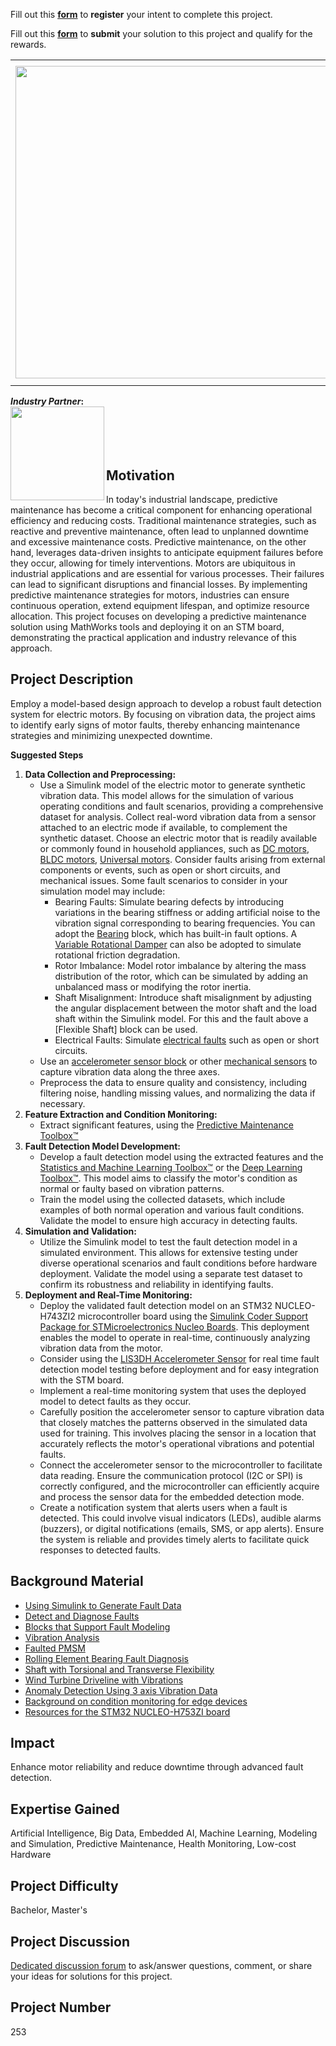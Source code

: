 Fill out this <strong>[form](https://www.mathworks.com/academia/student-challenge/mathworks-excellence-in-innovation-signup.html?tfa_1=Fault%20Detection%20for%20Electric%20Motors%20Using%20Vibration%20Analysis&tfa_2=253)</strong> to <strong>register</strong> your intent to complete this project.

Fill out this <strong>[form](https://www.mathworks.com/academia/student-challenge/mathworks-excellence-in-innovation-submission-form.html?tfa_1=Fault%20Detection%20for%20Electric%20Motors%20Using%20Vibration%20Analysis&tfa_2=253)</strong> to <strong>submit</strong> your solution to this project and qualify for the rewards.

<table>
<td><img src="https://gist.githubusercontent.com/robertogl/e0115dc303472a9cfd52bbbc8edb7665/raw/faultAnalysis.jpg"  width=500 /></td>
<td><p><h1>Fault Detection for Electric Motors Using Vibration Analysis</h1></p>
<p>Develop a Fault detection system for electric motors from vibration data using Model-Based design. </p>
</table>

**_Industry Partner_:**<br>
<a href="https://www.st.com/" target="_blank">
<img align="left" src="https://gist.githubusercontent.com/robertogl/e0115dc303472a9cfd52bbbc8edb7665/raw/ST_logo_2024_blue.png"  width=150>
<br><br><br><br>
</a>

## Motivation

In today's industrial landscape, predictive maintenance has become a critical component for enhancing operational efficiency and reducing costs. Traditional maintenance strategies, such as reactive and preventive maintenance, often lead to unplanned downtime and excessive maintenance costs. Predictive maintenance, on the other hand, leverages data-driven insights to anticipate equipment failures before they occur, allowing for timely interventions.
Motors are ubiquitous in industrial applications and are essential for various processes. Their failures can lead to significant disruptions and financial losses. By implementing predictive maintenance strategies for motors, industries can ensure continuous operation, extend equipment lifespan, and optimize resource allocation. This project focuses on developing a predictive maintenance solution using MathWorks tools and deploying it on an STM board, demonstrating the practical application and industry relevance of this approach. 


## Project Description

Employ a model-based design approach to develop a robust fault detection system for electric motors. By focusing on vibration data, the project aims to identify early signs of motor faults, thereby enhancing maintenance strategies and minimizing unexpected downtime.

**Suggested Steps**

1.	**Data Collection and Preprocessing:**
    -  Use a Simulink model of the electric motor to generate synthetic vibration data. This model allows for the simulation of various operating conditions and fault scenarios, providing a comprehensive dataset for analysis. Collect real-word vibration data from a sensor attached to an electric mode if available, to complement the synthetic dataset. 
Choose an electric motor that is readily available or commonly found in household appliances, such as [DC motors](https://www.mathworks.com/help/sps/ref/dcmotor.html), [BLDC motors](https://www.mathworks.com/help/sps/ref/bldc.html), [Universal motors](https://www.mathworks.com/help/sps/ref/universalmotor.html).
Consider faults arising from external components or events, such as open or short circuits, and mechanical issues. Some fault scenarios to consider in your simulation model may include:
        -  Bearing Faults: Simulate bearing defects by introducing variations in the bearing stiffness or adding artificial noise to the vibration signal corresponding to bearing frequencies. You can adopt the [Bearing](https://www.mathworks.com/help/sdl/ref/bearing.html) block, which has built-in fault options. A
[Variable Rotational Damper](https://www.mathworks.com/help/sdl/ref/variablerotationaldamper.html)  can also be adopted to simulate rotational friction degradation.
        -  Rotor Imbalance: Model rotor imbalance by altering the mass distribution of the rotor, which can be simulated by adding an unbalanced mass or modifying the rotor inertia.
        -  Shaft Misalignment: Introduce shaft misalignment by adjusting the angular displacement between the motor shaft and the load shaft within the Simulink model.
For this and the fault above a [Flexible Shaft] block can be used. 
        -  Electrical Faults: Simulate [electrical faults](https://www.mathworks.com/help/sps/ref/fault.html) such as open or short circuits.
    -  Use an [accelerometer sensor block](https://www.mathworks.com/help/sps/ref/accelerometer.html) or other [mechanical sensors](https://www.mathworks.com/help/simscape/mechanical-sensors.html) to capture vibration data along the three axes.
    -  Preprocess the data to ensure quality and consistency, including filtering noise, handling missing values, and normalizing the data if necessary.
2.	**Feature Extraction and Condition Monitoring:**
    -	Extract significant features, using the [Predictive Maintenance Toolbox™](https://www.mathworks.com/help/predmaint/rotating-machinery.html)
3.	**Fault Detection Model Development:**
    -	Develop a fault detection model using the extracted features and the [Statistics and Machine Learning Toolbox™](https://www.mathworks.com/products/statistics.html) or the [Deep Learning Toolbox™](https://www.mathworks.com/products/deep-learning.html). This model aims to classify the motor's condition as normal or faulty based on vibration patterns.
    -	Train the model using the collected datasets, which include examples of both normal operation and various fault conditions. Validate the model to ensure high accuracy in detecting faults.
4.	**Simulation and Validation:**
    -	Utilize the Simulink model to test the fault detection model in a simulated environment. This allows for extensive testing under diverse operational scenarios and fault conditions before hardware deployment. Validate the model using a separate test dataset to confirm its robustness and reliability in identifying faults.
5.	**Deployment and Real-Time Monitoring:**
    -	Deploy the validated fault detection model on an STM32 NUCLEO-H743ZI2 microcontroller board using the [Simulink Coder Support Package for STMicroelectronics Nucleo Boards](https://www.mathworks.com/help/rtw/nucleo-spkg.html). This deployment enables the model to operate in real-time, continuously analyzing vibration data from the motor.
    -	Consider using the [LIS3DH Accelerometer Sensor](https://www.mathworks.com/help/rtw/nucleo/ref/lis3dhaccelerometersensor.html) for real time fault detection model testing before deployment and for easy integration with the STM board.
    -	Implement a real-time monitoring system that uses the deployed model to detect faults as they occur. 
      -	Carefully position the accelerometer sensor to capture vibration data that closely matches the patterns observed in the simulated data used for training. This involves placing the sensor in a location that accurately reflects the motor's operational vibrations and potential faults.
    -	Connect the accelerometer sensor to the microcontroller to facilitate data reading. Ensure the communication protocol (I2C or SPI) is correctly configured, and the microcontroller can efficiently acquire and process the sensor data for the embedded detection mode.
    - Create a notification system that alerts users when a fault is detected. This could involve visual indicators (LEDs), audible alarms (buzzers), or digital notifications (emails, SMS, or app alerts). Ensure the system is reliable and provides timely alerts to facilitate quick responses to detected faults.

## Background Material

-	[Using Simulink to Generate Fault Data](https://www.mathworks.com/help/predmaint/ug/Use-Simulink-to-Generate-Fault-Data.html)
-	[Detect and Diagnose Faults](https://www.mathworks.com/help/predmaint/detect-and-diagnose-faults.html)
-	[Blocks that Support Fault Modeling](https://www.mathworks.com/help/simscape/ug/block-support.html)
-	[Vibration Analysis](https://www.mathworks.com/help/signal/vibration-analysis.html)
-	[Faulted PMSM](https://www.mathworks.com/help/sps/ug/motor-pmsm-faulted.html)
-	[Rolling Element Bearing Fault Diagnosis](https://www.mathworks.com/help/predmaint/ug/Rolling-Element-Bearing-Fault-Diagnosis.html)
-	[Shaft with Torsional and Transverse Flexibility](https://www.mathworks.com/help/sdl/ug/shaft-with-torsional-and-transverse-flexibility.html)
-	[Wind Turbine Driveline with Vibrations](https://www.mathworks.com/help/sdl/ug/wind-turbine-driveline-with-vibrations.html)
-	[Anomaly Detection Using 3 axis Vibration Data](https://www.mathworks.com/help/predmaint/ug/anomaly-detection-using-3-axis-vibration-data.html)
-	[Background on condition monitoring for edge devices](https://www.st.com/en/applications/factory-automation/condition-monitoring-predictive-maintenance.html?ecmp=tt21798_gl_ps_jun2021&aw_kw=sensor%20vibration%20monitoring&aw_m=p&aw_c=15068516388&aw_tg=aud-2199951809908:kwd-1157133762363&aw_gclid=CjwKCAiAudG5BhAREiwAWMlSjKyR3CPcOVxYsK6yVMET_X6sYAYabJ-2R6RZaWIFDFrAJScNFVd04BoCNc8QAvD_BwE&gad_source=1&gclid=CjwKCAiAudG5BhAREiwAWMlSjKyR3CPcOVxYsK6yVMET_X6sYAYabJ-2R6RZaWIFDFrAJScNFVd04BoCNc8QAvD_BwE#overview)
-	[Resources for the STM32 NUCLEO-H753ZI board](https://www.st.com/en/evaluation-tools/nucleo-h753zi.html#overview)


## Impact

Enhance motor reliability and reduce downtime through advanced fault detection.

## Expertise Gained 

Artificial Intelligence, Big Data, Embedded AI, Machine Learning, Modeling and Simulation, Predictive Maintenance, Health Monitoring, Low-cost Hardware

## Project Difficulty

Bachelor, Master's

## Project Discussion

[Dedicated discussion forum](https://github.com/mathworks/MATLAB-Simulink-Challenge-Project-Hub/discussions/120) to ask/answer questions, comment, or share your ideas for solutions for this project.

## Project Number

253
